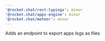 ```yaml
---
'@rocket.chat/rest-typings': minor
'@rocket.chat/apps-engine': minor
'@rocket.chat/meteor': minor
---
```


Adds an endpoint to export apps logs as files
